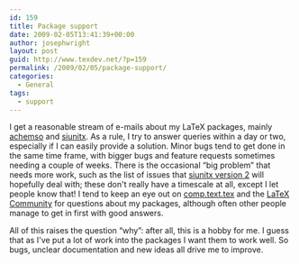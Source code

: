 ```yaml
---
id: 159
title: Package support
date: 2009-02-05T13:41:39+00:00
author: josephwright
layout: post
guid: http://www.texdev.net/?p=159
permalink: /2009/02/05/package-support/
categories:
  - General
tags:
  - support
---
```

I get a reasonable stream of e-mails about my LaTeX packages, mainly [achemso](https://ctan.org/pkg/achemso) and [siunitx](https://ctan.org/pkg/siunitx).  As a rule, I try to answer queries within a day or two, especially if I can easily provide a solution. Minor bugs tend to get done in the same time frame, with bigger bugs and feature requests sometimes needing a couple of weeks.  There is the occasional “big problem” that needs more work, such as the list of issues that [siunitx version 2](http://siunitx.berlios.de) will hopefully deal with; these don't really have a timescale at all, except I let people know that!  I tend to keep an eye out on [comp.text.tex](http://groups.google.com/group/comp.text.tex/topics) and the [LaTeX Community](http://latex-community.org/) for questions about my packages, although often other people manage to get in first with good answers.

All of this raises the question “why”: after all, this is a hobby for me.  I guess that as I've put a lot of work into the packages I want them to work well.  So bugs, unclear documentation and new ideas all drive me to improve.
